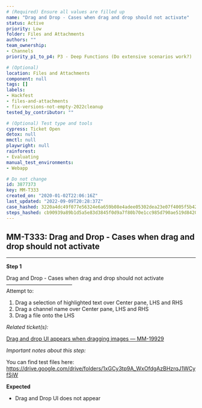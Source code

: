 ```yaml
---
# (Required) Ensure all values are filled up
name: "Drag and Drop - Cases when drag and drop should not activate"
status: Active
priority: Low
folder: Files and Attachments
authors: ""
team_ownership:
- Channels
priority_p1_to_p4: P3 - Deep Functions (Do extensive scenarios work?)

# (Optional)
location: Files and Attachments
component: null
tags: []
labels:
- Hackfest
- files-and-attachments
- fix-versions-not-empty-2022cleanup
tested_by_contributor: ""

# (Optional) Test type and tools
cypress: Ticket Open
detox: null
mmctl: null
playwright: null
rainforest:
- Evaluating
manual_test_environments:
- Webapp

# Do not change
id: 3877373
key: MM-T333
created_on: "2020-01-02T22:06:16Z"
last_updated: "2022-09-09T20:28:37Z"
case_hashed: 3220a4dc49f077e56324e6a659b08e4adee05302dea23e07f4005f5b42f28efd243469c5a4784b1fabe1ffe92ecd83cc
steps_hashed: cb90939a89b1d5a5e83d3845f0d9a7f80b70e1cc985d790ae519d8420909b63bf7c22f4caf7223669a66f6ea043ae667
---
```


<!-- (Auto-generated) Based on frontmatter's "key" and "name" -->

## MM-T333: Drag and Drop - Cases when drag and drop should not activate

---

**Step 1**

Drag and Drop - Cases when drag and drop should not activate\
–––––––––––––––––––––––––\
Attempt to:

1. Drag a selection of highlighted text over Center pane, LHS and RHS
2. Drag a channel name over Center pane, LHS and RHS
3. Drag a file onto the LHS

_Related ticket(s):_

[Drag and drop UI appears when dragging images — MM-19929](https://mattermost.atlassian.net/browse/MM-19929)

_Important notes about this step:_

You can find test files here: <https://drive.google.com/drive/folders/1xGCy3tp9A_WxOfdgAzBHzrqJ1WCyfSjW>

**Expected**

- Drag and Drop UI does not appear
